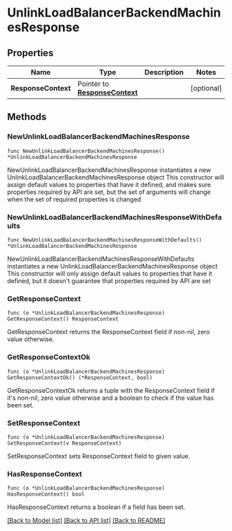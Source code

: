 # UnlinkLoadBalancerBackendMachinesResponse

## Properties

Name | Type | Description | Notes
------------ | ------------- | ------------- | -------------
**ResponseContext** | Pointer to [**ResponseContext**](ResponseContext.md) |  | [optional] 

## Methods

### NewUnlinkLoadBalancerBackendMachinesResponse

`func NewUnlinkLoadBalancerBackendMachinesResponse() *UnlinkLoadBalancerBackendMachinesResponse`

NewUnlinkLoadBalancerBackendMachinesResponse instantiates a new UnlinkLoadBalancerBackendMachinesResponse object
This constructor will assign default values to properties that have it defined,
and makes sure properties required by API are set, but the set of arguments
will change when the set of required properties is changed

### NewUnlinkLoadBalancerBackendMachinesResponseWithDefaults

`func NewUnlinkLoadBalancerBackendMachinesResponseWithDefaults() *UnlinkLoadBalancerBackendMachinesResponse`

NewUnlinkLoadBalancerBackendMachinesResponseWithDefaults instantiates a new UnlinkLoadBalancerBackendMachinesResponse object
This constructor will only assign default values to properties that have it defined,
but it doesn't guarantee that properties required by API are set

### GetResponseContext

`func (o *UnlinkLoadBalancerBackendMachinesResponse) GetResponseContext() ResponseContext`

GetResponseContext returns the ResponseContext field if non-nil, zero value otherwise.

### GetResponseContextOk

`func (o *UnlinkLoadBalancerBackendMachinesResponse) GetResponseContextOk() (*ResponseContext, bool)`

GetResponseContextOk returns a tuple with the ResponseContext field if it's non-nil, zero value otherwise
and a boolean to check if the value has been set.

### SetResponseContext

`func (o *UnlinkLoadBalancerBackendMachinesResponse) SetResponseContext(v ResponseContext)`

SetResponseContext sets ResponseContext field to given value.

### HasResponseContext

`func (o *UnlinkLoadBalancerBackendMachinesResponse) HasResponseContext() bool`

HasResponseContext returns a boolean if a field has been set.


[[Back to Model list]](../README.md#documentation-for-models) [[Back to API list]](../README.md#documentation-for-api-endpoints) [[Back to README]](../README.md)


